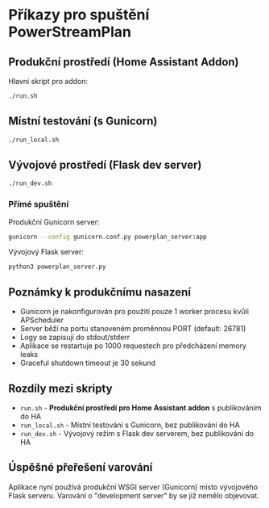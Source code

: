 # Příkazy pro spuštění PowerStreamPlan

## Produkční prostředí (Home Assistant Addon)

Hlavní skript pro addon:
```bash
./run.sh
```

## Místní testování (s Gunicorn)

```bash
./run_local.sh
```

## Vývojové prostředí (Flask dev server)

```bash
./run_dev.sh
```

### Přímé spuštění

Produkční Gunicorn server:
```bash
gunicorn --config gunicorn.conf.py powerplan_server:app
```

Vývojový Flask server:
```bash
python3 powerplan_server.py
```

## Poznámky k produkčnímu nasazení

- Gunicorn je nakonfigurován pro použití pouze 1 worker procesu kvůli APScheduler
- Server běží na portu stanoveném proměnnou PORT (default: 26781)
- Logy se zapisují do stdout/stderr
- Aplikace se restartuje po 1000 requestech pro předcházení memory leaks
- Graceful shutdown timeout je 30 sekund

## Rozdíly mezi skripty

- `run.sh` - **Produkční prostředí pro Home Assistant addon** s publikováním do HA
- `run_local.sh` - Místní testování s Gunicorn, bez publikování do HA
- `run_dev.sh` - Vývojový režim s Flask dev serverem, bez publikování do HA

## Úspěšné přeřešení varování

Aplikace nyní používá produkční WSGI server (Gunicorn) místo vývojového Flask serveru. Varování o "development server" by se již nemělo objevovat.
